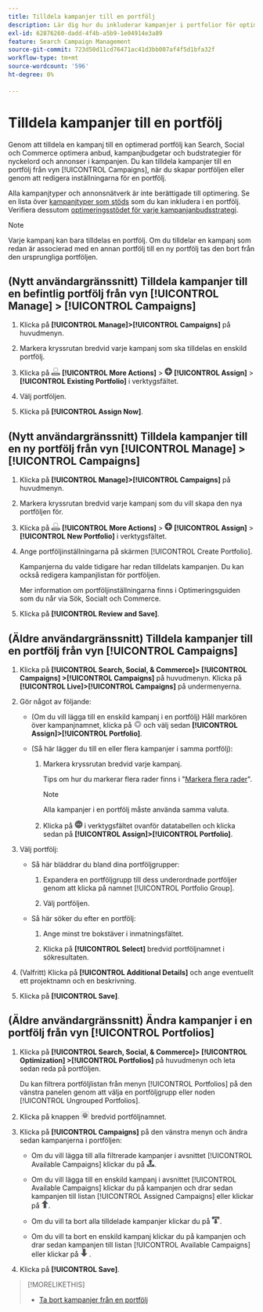 ```yaml
---
title: Tilldela kampanjer till en portfölj
description: Lär dig hur du inkluderar kampanjer i portfolior för optimering.
exl-id: 62876260-dadd-4f4b-a5b9-1e04914e3a89
feature: Search Campaign Management
source-git-commit: 723d50d11cd76471ac41d3bb007af4f5d1bfa32f
workflow-type: tm+mt
source-wordcount: '596'
ht-degree: 0%

---
```


# Tilldela kampanjer till en portfölj

Genom att tilldela en kampanj till en optimerad portfölj kan Search, Social och Commerce optimera anbud, kampanjbudgetar och budstrategier för nyckelord och annonser i kampanjen. Du kan tilldela kampanjer till en portfölj från vyn [!UICONTROL Campaigns], när du skapar portföljen eller genom att redigera inställningarna för en portfölj.

Alla kampanjtyper och annonsnätverk är inte berättigade till optimering. Se en lista över [kampanjtyper som stöds](/help/search-social-commerce/introduction/supported-inventory.md) som du kan inkludera i en portfölj. Verifiera dessutom [optimeringsstödet för varje kampanjanbudsstrategi](/help/search-social-commerce/new-ui/manage/portfolios/portfolio-about.md#optimization-by-bid-strategy).

>[!NOTE]
>
>Varje kampanj kan bara tilldelas en portfölj. Om du tilldelar en kampanj som redan är associerad med en annan portfölj till en ny portfölj tas den bort från den ursprungliga portföljen.

## (Nytt användargränssnitt) Tilldela kampanjer till en befintlig portfölj från vyn [!UICONTROL Manage] > [!UICONTROL Campaigns]

1. Klicka på **[!UICONTROL Manage]>[!UICONTROL Campaigns]** på huvudmenyn.

1. Markera kryssrutan bredvid varje kampanj som ska tilldelas en enskild portfölj.

1. Klicka på ![Fler åtgärder](/help/search-social-commerce/assets/more-actions.png "Fler åtgärder") **[!UICONTROL More Actions]** > ![Tilldela](/help/search-social-commerce/assets/assign.png "Tilldela") **[!UICONTROL Assign]** > **[!UICONTROL Existing Portfolio]** i verktygsfältet.

1. Välj portföljen.

1. Klicka på **[!UICONTROL Assign Now]**.

## (Nytt användargränssnitt) Tilldela kampanjer till en ny portfölj från vyn [!UICONTROL Manage] > [!UICONTROL Campaigns]

1. Klicka på **[!UICONTROL Manage]>[!UICONTROL Campaigns]** på huvudmenyn.

1. Markera kryssrutan bredvid varje kampanj som du vill skapa den nya portföljen för.

1. Klicka på ![Fler åtgärder](/help/search-social-commerce/assets/more-actions.png "Fler åtgärder") **[!UICONTROL More Actions]** > ![Tilldela](/help/search-social-commerce/assets/assign.png "Tilldela") **[!UICONTROL Assign]** > **[!UICONTROL New Portfolio]** i verktygsfältet.

1. Ange portföljinställningarna på skärmen [!UICONTROL Create Portfolio].

   Kampanjerna du valde tidigare har redan tilldelats kampanjen. Du kan också redigera kampanjlistan för portföljen.

   Mer information om portföljinställningarna finns i Optimeringsguiden som du når via Sök, Socialt och Commerce.

1. Klicka på **[!UICONTROL Review and Save]**.

## (Äldre användargränssnitt) Tilldela kampanjer till en portfölj från vyn [!UICONTROL Campaigns]

1. Klicka på **[!UICONTROL Search, Social, & Commerce]> [!UICONTROL Campaigns] >[!UICONTROL Campaigns]** på huvudmenyn. Klicka på **[!UICONTROL Live]>[!UICONTROL Campaigns]** på undermenyerna.

1. Gör något av följande:

   * (Om du vill lägga till en enskild kampanj i en portfölj) Håll markören över kampanjnamnet, klicka på ![Menyknappen](/help/search-social-commerce/assets/arrow-dropdown-menu.png "Menyknappen") och välj sedan **[!UICONTROL Assign]>[!UICONTROL Portfolio]**.

   * (Så här lägger du till en eller flera kampanjer i samma portfölj):

      1. Markera kryssrutan bredvid varje kampanj.

         Tips om hur du markerar flera rader finns i &quot;[Markera flera rader](/help/search-social-commerce/common-tasks/navigation-editing-selection/multiple-rows-select.md)&quot;.

         >[!NOTE]
         >
         >Alla kampanjer i en portfölj måste använda samma valuta.

      1. Klicka på ![Mer](/help/search-social-commerce/assets/more.png "Mer") i verktygsfältet ovanför datatabellen och klicka sedan på **[!UICONTROL Assign]>[!UICONTROL Portfolio]**.

1. Välj portfölj:

   * Så här bläddrar du bland dina portföljgrupper:

      1. Expandera en portföljgrupp till dess underordnade portföljer genom att klicka på namnet [!UICONTROL Portfolio Group].

      1. Välj portföljen.

   * Så här söker du efter en portfölj:

      1. Ange minst tre bokstäver i inmatningsfältet.

      1. Klicka på **[!UICONTROL Select]** bredvid portföljnamnet i sökresultaten.

1. (Valfritt) Klicka på **[!UICONTROL Additional Details]** och ange eventuellt ett projektnamn och en beskrivning.

1. Klicka på **[!UICONTROL Save]**.

## (Äldre användargränssnitt) Ändra kampanjer i en portfölj från vyn [!UICONTROL Portfolios]

1. Klicka på **[!UICONTROL Search, Social, & Commerce]> [!UICONTROL Optimization] >[!UICONTROL Portfolios]** på huvudmenyn och leta sedan reda på portföljen.

   Du kan filtrera portföljlistan från menyn [!UICONTROL Portfolios] på den vänstra panelen genom att välja en portföljgrupp eller noden [!UICONTROL Ungrouped Portfolios].

1. Klicka på knappen ![Visa/redigera inställningar](/help/search-social-commerce/assets/settings.png "Visa/redigera inställningar") bredvid portföljnamnet.

1. Klicka på **[!UICONTROL Campaigns]** på den vänstra menyn och ändra sedan kampanjerna i portföljen:

   * Om du vill lägga till alla filtrerade kampanjer i avsnittet [!UICONTROL Available Campaigns] klickar du på ![Tilldela alla kampanjer till portföljen](/help/search-social-commerce/assets/arrow-assign-all.png "Tilldela alla kampanjer till portföljen").

   * Om du vill lägga till en enskild kampanj i avsnittet [!UICONTROL Available Campaigns] klickar du på kampanjen och drar sedan kampanjen till listan [!UICONTROL Assigned Campaigns] eller klickar på ![Tilldela kampanj till portfölj](/help/search-social-commerce/assets/arrow-assign.png "Tilldela kampanj till portfölj").

   * Om du vill ta bort alla tilldelade kampanjer klickar du på ![Ta bort alla kampanjer från portföljen](/help/search-social-commerce/assets/arrow-remove-all.png "Ta bort alla kampanjer från portföljen").

   * Om du vill ta bort en enskild kampanj klickar du på kampanjen och drar sedan kampanjen till listan [!UICONTROL Available Campaigns] eller klickar på ![Ta bort kampanj från portföljen](/help/search-social-commerce/assets/arrow-remove.png "Ta bort kampanj från portföljen") .

1. Klicka på **[!UICONTROL Save]**.

>[!MORELIKETHIS]
>
>* [Ta bort kampanjer från en portfölj](/help/search-social-commerce/campaign-management/campaign-remove-from-portfolio.md)

